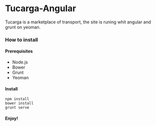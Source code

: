 Tucarga-Angular
===============

Tucarga is a marketplace of transport, the site is runing whit angular and grunt on yeoman.

### How to install

#### Prerequisites

* Node.js
* Bower
* Grunt
* Yeoman

#### Install

    npm install
    bower install
    grunt serve
    
#### Enjoy!
